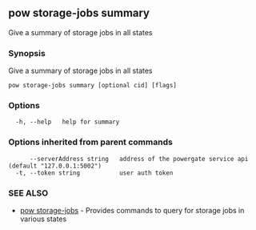 ## pow storage-jobs summary

Give a summary of storage jobs in all states

### Synopsis

Give a summary of storage jobs in all states

```
pow storage-jobs summary [optional cid] [flags]
```

### Options

```
  -h, --help   help for summary
```

### Options inherited from parent commands

```
      --serverAddress string   address of the powergate service api (default "127.0.0.1:5002")
  -t, --token string           user auth token
```

### SEE ALSO

-   [pow storage-jobs](pow_storage-jobs.md) - Provides commands to query for storage jobs in various states

